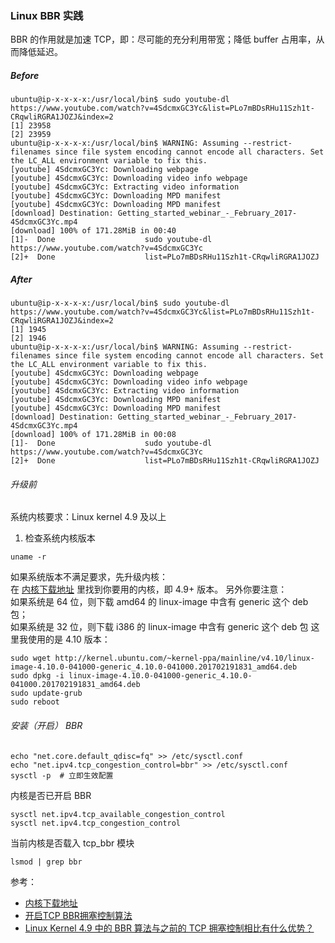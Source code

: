 ### Linux BBR 实践

BBR 的作用就是加速 TCP，即：尽可能的充分利用带宽；降低 buffer 占用率，从而降低延迟。

##### Before
```code
ubuntu@ip-x-x-x-x:/usr/local/bin$ sudo youtube-dl https://www.youtube.com/watch?v=4SdcmxGC3Yc&list=PLo7mBDsRHu11Szh1t-CRqwliRGRA1JOZJ&index=2
[1] 23958
[2] 23959
ubuntu@ip-x-x-x-x:/usr/local/bin$ WARNING: Assuming --restrict-filenames since file system encoding cannot encode all characters. Set the LC_ALL environment variable to fix this.
[youtube] 4SdcmxGC3Yc: Downloading webpage
[youtube] 4SdcmxGC3Yc: Downloading video info webpage
[youtube] 4SdcmxGC3Yc: Extracting video information
[youtube] 4SdcmxGC3Yc: Downloading MPD manifest
[youtube] 4SdcmxGC3Yc: Downloading MPD manifest
[download] Destination: Getting_started_webinar_-_February_2017-4SdcmxGC3Yc.mp4
[download] 100% of 171.28MiB in 00:40
[1]-  Done                    sudo youtube-dl https://www.youtube.com/watch?v=4SdcmxGC3Yc
[2]+  Done                    list=PLo7mBDsRHu11Szh1t-CRqwliRGRA1JOZJ
```

##### After
```code
ubuntu@ip-x-x-x-x:/usr/local/bin$ sudo youtube-dl https://www.youtube.com/watch?v=4SdcmxGC3Yc&list=PLo7mBDsRHu11Szh1t-CRqwliRGRA1JOZJ&index=2
[1] 1945
[2] 1946
ubuntu@ip-x-x-x-x:/usr/local/bin$ WARNING: Assuming --restrict-filenames since file system encoding cannot encode all characters. Set the LC_ALL environment variable to fix this.
[youtube] 4SdcmxGC3Yc: Downloading webpage
[youtube] 4SdcmxGC3Yc: Downloading video info webpage
[youtube] 4SdcmxGC3Yc: Extracting video information
[youtube] 4SdcmxGC3Yc: Downloading MPD manifest
[youtube] 4SdcmxGC3Yc: Downloading MPD manifest
[download] Destination: Getting_started_webinar_-_February_2017-4SdcmxGC3Yc.mp4
[download] 100% of 171.28MiB in 00:08
[1]-  Done                    sudo youtube-dl https://www.youtube.com/watch?v=4SdcmxGC3Yc
[2]+  Done                    list=PLo7mBDsRHu11Szh1t-CRqwliRGRA1JOZJ
```

###### 升级前

系统内核要求：Linux kernel 4.9 及以上

1. 检查系统内核版本
```code
uname -r
```
如果系统版本不满足要求，先升级内核：  
在 [内核下载地址](http://kernel.ubuntu.com/~kernel-ppa/mainline) 里找到你要用的内核，即 4.9+ 版本。
另外你要注意：  
如果系统是 64 位，则下载 amd64 的 linux-image 中含有 generic 这个 deb 包；  
如果系统是 32 位，则下载 i386 的 linux-image 中含有 generic 这个 deb 包
这里我使用的是 4.10 版本：
```code
sudo wget http://kernel.ubuntu.com/~kernel-ppa/mainline/v4.10/linux-image-4.10.0-041000-generic_4.10.0-041000.201702191831_amd64.deb
sudo dpkg -i linux-image-4.10.0-041000-generic_4.10.0-041000.201702191831_amd64.deb
sudo update-grub
sudo reboot
```

###### 安装（开启） BBR
```code
echo "net.core.default_qdisc=fq" >> /etc/sysctl.conf  
echo "net.ipv4.tcp_congestion_control=bbr" >> /etc/sysctl.conf  
sysctl -p  # 立即生效配置
```
内核是否已开启 BBR
```code
sysctl net.ipv4.tcp_available_congestion_control  
sysctl net.ipv4.tcp_congestion_control  
```
当前内核是否载入 tcp_bbr 模块
```code
lsmod | grep bbr  
```

参考：
 - [内核下载地址](http://kernel.ubuntu.com/~kernel-ppa/mainline/v4.10)
 - [开启TCP BBR拥塞控制算法](https://github.com/iMeiji/shadowsocks_install/wiki/%E5%BC%80%E5%90%AFTCP-BBR%E6%8B%A5%E5%A1%9E%E6%8E%A7%E5%88%B6%E7%AE%97%E6%B3%95)
 - [Linux Kernel 4.9 中的 BBR 算法与之前的 TCP 拥塞控制相比有什么优势？](https://www.zhihu.com/question/53559433)
